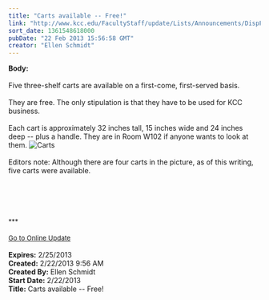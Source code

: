 ```yaml
---
title: "Carts available -- Free!"
link: "http://www.kcc.edu/FacultyStaff/update/Lists/Announcements/DispForm.aspx?ID=1000"
sort_date: 1361548618000
pubDate: "22 Feb 2013 15:56:58 GMT"
creator: "Ellen Schmidt"
---
```


<div><b>Body:</b> <div class="ExternalClass22319D21EC234F4CBC8A72252863D635">
<div> </div>
<div>Five three-shelf carts are available on a first-come, first-served basis.</div>
<div> </div>
<div>They are free. The only stipulation is that they have to be used for KCC business. </div>
<div> </div>
<div>Each cart is approximately 32 inches tall, 15 inches wide and 24 inches deep -- plus a handle. They are in Room W102 if anyone wants to look at them. <img alt="Carts" src="/SiteCollectionImages/Carts.jpg" /></div>
<div> </div>
<div>Editors note: Although there are four carts in the picture, as of this writing, five carts were available. </div>
<div> </div>
<div> </div>
<div>
<div> </div>
<div>
<div> </div>
<div> </div>
<div>
<div><font size="2">***</font></div>
<div> </div>
<div><font color="#003768" size="2"><a href="/FacultyStaff/update/Pages/dailyupdate.aspx">Go to Online Update</a></font><font size="2"></font></div>
<div><font size="2"></font> </div></div></div></div></div></div>
<div><b>Expires:</b> 2/25/2013</div>
<div><b>Created:</b> 2/22/2013 9:56 AM</div>
<div><b>Created By:</b> Ellen Schmidt</div>
<div><b>Start Date:</b> 2/22/2013</div>
<div><b>Title:</b> Carts available -- Free!</div>
